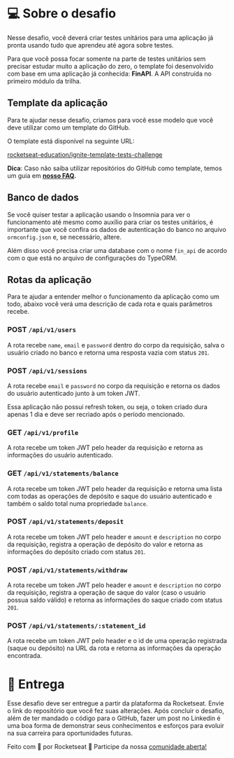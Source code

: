 
# 💻 Sobre o desafio

Nesse desafio, você deverá criar testes unitários para uma aplicação já pronta usando tudo que aprendeu até agora sobre testes.

Para que você possa focar somente na parte de testes unitários sem precisar estudar muito a aplicação do zero, o template foi desenvolvido com base em uma aplicação já conhecida: **FinAPI**. A API construída no primeiro módulo da trilha.

## Template da aplicação

Para te ajudar nesse desafio, criamos para você esse modelo que você deve utilizar como um template do GitHub.

O template está disponível na seguinte URL:

[rocketseat-education/ignite-template-tests-challenge](https://github.com/rocketseat-education/ignite-template-tests-challenge)

**Dica**: Caso não saiba utilizar repositórios do GitHub como template, temos um guia em **[nosso FAQ](https://www.notion.so/FAQ-Desafios-ddd8fcdf2339436a816a0d9e45767664).**

## Banco de dados

Se você quiser testar a aplicação usando o Insomnia para ver o funcionamento até mesmo como auxílio para criar os testes unitários, é importante que você confira os dados de autenticação do banco no arquivo `ormconfig.json` e, se necessário, altere.

Além disso você precisa criar uma database com o nome `fin_api` de acordo com o que está no arquivo de configurações do TypeORM.

## Rotas da aplicação

Para te ajudar a entender melhor o funcionamento da aplicação como um todo, abaixo você verá uma descrição de cada rota e quais parâmetros recebe.

### POST `/api/v1/users`

A rota recebe `name`, `email` e `password` dentro do corpo da requisição, salva o usuário criado no banco e retorna uma resposta vazia com status `201`.

### POST `/api/v1/sessions`

A rota recebe `email` e `password` no corpo da requisição e retorna os dados do usuário autenticado junto à um token JWT.

Essa aplicação não possui refresh token, ou seja, o token criado dura apenas 1 dia e deve ser recriado após o período mencionado.

### GET `/api/v1/profile`

A rota recebe um token JWT pelo header da requisição e retorna as informações do usuário autenticado.

### GET `/api/v1/statements/balance`

A rota recebe um token JWT pelo header da requisição e retorna uma lista com todas as operações de depósito e saque do usuário autenticado e também o saldo total numa propriedade `balance`.

### POST `/api/v1/statements/deposit`

A rota recebe um token JWT pelo header e `amount` e `description` no corpo da requisição, registra a operação de depósito do valor e retorna as informações do depósito criado com status `201`.

### POST `/api/v1/statements/withdraw`

A rota recebe um token JWT pelo header e `amount` e `description` no corpo da requisição, registra a operação de saque do valor (caso o usuário possua saldo válido) e retorna as informações do saque criado com status `201`.

### POST `/api/v1/statements/:statement_id`

A rota recebe um token JWT pelo header e o id de uma operação registrada (saque ou depósito) na URL da rota e retorna as informações da operação encontrada.

# 📅 Entrega

Esse desafio deve ser entregue a partir da plataforma da Rocketseat. Envie o link do repositório que você fez suas alterações. Após concluir o desafio, além de ter mandado o código para o GitHub, fazer um post no Linkedin é uma boa forma de demonstrar seus conhecimentos e esforços para evoluir na sua carreira para oportunidades futuras.

Feito com 💜 por Rocketseat 👋 Participe da nossa [comunidade aberta!](https://discord.gg/pUU3CG4Z)
